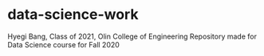 # data-science-work
Hyegi Bang, Class of 2021, Olin College of Engineering
Repository made for Data Science course for Fall 2020